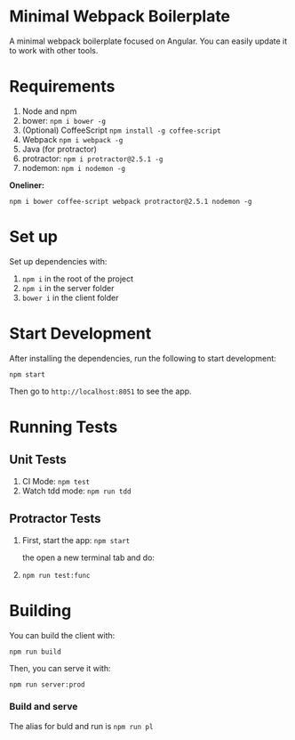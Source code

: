 # Minimal Webpack Boilerplate

A minimal webpack boilerplate focused on Angular. You can easily update it to work with other tools.

# Requirements

1. Node and npm
2. bower: `npm i bower -g`
3. (Optional) CoffeeScript `npm install -g coffee-script`
4. Webpack `npm i webpack -g`
4. Java (for protractor)
5. protractor: `npm i protractor@2.5.1 -g`
6. nodemon: `npm i nodemon -g`

**Oneliner:**

    npm i bower coffee-script webpack protractor@2.5.1 nodemon -g

# Set up

Set up dependencies with:

1. `npm i` in the root of the project
2. `npm i` in the server folder
3. `bower i` in the client folder

# Start Development

After installing the dependencies, run the following to start development:

    npm start

Then go to `http://localhost:8051` to see the app.

# Running Tests

## Unit Tests

1. CI Mode: `npm test`
2. Watch tdd mode: `npm run tdd`


## Protractor Tests

1. First, start the app: `npm start`

	the open a new terminal tab and do:

2. `npm run test:func`

# Building

You can build the client with:

	npm run build

Then, you can serve it with:

	npm run server:prod

### Build and serve

The alias for buld and run is `npm run pl`
